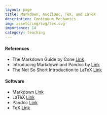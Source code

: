 ```yaml
---
layout: page
title: Markdown, AsciiDoc, TeX, and LaTeX
description: Continuum Mechanics
img: assets/img/svg/tex.svg
importance: 14
category: teaching
---
```


#### References

- The Markdown Guide by Cone [Link](https://www.markdownguide.org/book/)
- Introducing Markdown and Pandoc by [Link](https://www.oreilly.com/library/view/introducing-markdown-and/9781484251492/?_gl=1*mp73u0*_ga*MzQzMDQyOTA1LjE2NzM5NzI3NTg.*_ga_092EL089CH*MTY3Mzk4NDY5OS4yLjAuMTY3Mzk4NDY5OS42MC4wLjA.)
- The Not So Short Introduction to LaTeX [Link](https://tobi.oetiker.ch/lshort/lshort.pdf)

#### Software

- Markdown [Link](https://daringfireball.net/projects/markdown/)
- LaTeX [Link](https://www.latex-project.org)
- Pandoc [Link](https://pandoc.org)
- TeX [Link](https://tug.org)

